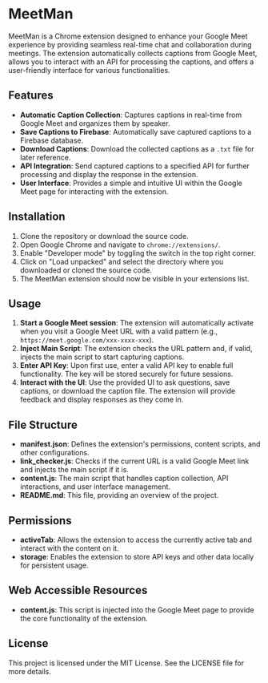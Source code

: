 # MeetMan

MeetMan is a Chrome extension designed to enhance your Google Meet experience by providing seamless real-time chat and collaboration during meetings. The extension automatically collects captions from Google Meet, allows you to interact with an API for processing the captions, and offers a user-friendly interface for various functionalities.

## Features

- **Automatic Caption Collection**: Captures captions in real-time from Google Meet and organizes them by speaker.
- **Save Captions to Firebase**: Automatically save captured captions to a Firebase database.
- **Download Captions**: Download the collected captions as a `.txt` file for later reference.
- **API Integration**: Send captured captions to a specified API for further processing and display the response in the extension.
- **User Interface**: Provides a simple and intuitive UI within the Google Meet page for interacting with the extension.

## Installation

1. Clone the repository or download the source code.
2. Open Google Chrome and navigate to `chrome://extensions/`.
3. Enable "Developer mode" by toggling the switch in the top right corner.
4. Click on "Load unpacked" and select the directory where you downloaded or cloned the source code.
5. The MeetMan extension should now be visible in your extensions list.

## Usage

1. **Start a Google Meet session**: The extension will automatically activate when you visit a Google Meet URL with a valid pattern (e.g., `https://meet.google.com/xxx-xxxx-xxx`).
2. **Inject Main Script**: The extension checks the URL pattern and, if valid, injects the main script to start capturing captions.
3. **Enter API Key**: Upon first use, enter a valid API key to enable full functionality. The key will be stored securely for future sessions.
4. **Interact with the UI**: Use the provided UI to ask questions, save captions, or download the caption file. The extension will provide feedback and display responses as they come in.

## File Structure

- **manifest.json**: Defines the extension's permissions, content scripts, and other configurations.
- **link_checker.js**: Checks if the current URL is a valid Google Meet link and injects the main script if it is.
- **content.js**: The main script that handles caption collection, API interactions, and user interface management.
- **README.md**: This file, providing an overview of the project.

## Permissions

- **activeTab**: Allows the extension to access the currently active tab and interact with the content on it.
- **storage**: Enables the extension to store API keys and other data locally for persistent usage.

## Web Accessible Resources

- **content.js**: This script is injected into the Google Meet page to provide the core functionality of the extension.

## License

This project is licensed under the MIT License. See the LICENSE file for more details.
